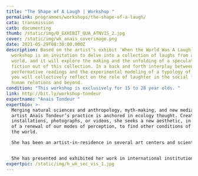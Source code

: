 ```yaml
---
title: "The Shape of A Laugh | Workshop "
permalink: programmes/workshops/the-shape-of-a-laugh/
cata: transmission
catb: documenting
thumb: /static/img/D_EXHIBIT_QUA_ATNVIS_2.jpg
cover: /static/img/wk_anais_coverimage.png
date: 2021-05-29T08:30:00.000Z
description: Based on the artist’s exhibit ‘When the World Was A Laugh’, this
  workshop is an invitation to delve into a collection of laughs from across the
  world, and it will explore the making and the unfolding of a speculative
  fiction out of this collection. In a back and forth interplay between
  performative readings and the experimental modeling of a typology of laughs,
  you will collectively reflect on the role of laughter in the social fabric of
  human relations and beyond.
condition: "This workshop is exclusively for 15 to 28 year olds. "
link: http://bit.ly/workshop-tondeur
expertname: "Anais Tondeur "
expertbio: >-
  Merging natural sciences and anthropology, myth-making, and new media, visual
  artist Anaïs Tondeur’s practice is anchored in ecology thought. Creating
  installations, photographs, or videos, she seeks a new aesthetic, in the sense
  of a renewal of our modes of perception, to find other conditions of being in
  the world. 

  She has been an artist-in-residence in several art centers and scientific laboratories, which include LeCentQuatre-Grand Paris Express (2018-19), Artlink (Ireland, 2019), the Museum of Arts et Métiers (Paris, 2018-17), and the National Centre for Space Studies (CNES, Paris, 2016).


  She has presented and exhibited her work in international institutions such as the Center Pompidou (Paris), La Gaîté Lyrique (Paris), Serpentines Galleries (London), Bozar (Brussels), and Biennale Di Venezia, (Lieux Infinis). 
expertpic: /static/img/h_wk_sec_vis_1.jpg
---
```

